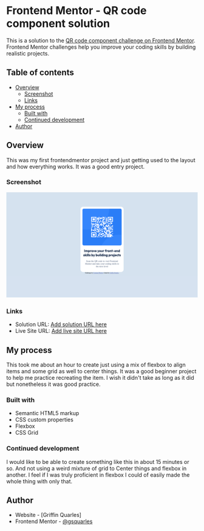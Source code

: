 # Frontend Mentor - QR code component solution

This is a solution to the [QR code component challenge on Frontend Mentor](https://www.frontendmentor.io/challenges/qr-code-component-iux_sIO_H). Frontend Mentor challenges help you improve your coding skills by building realistic projects. 

## Table of contents

- [Overview](#overview)
  - [Screenshot](#screenshot)
  - [Links](#links)
- [My process](#my-process)
  - [Built with](#built-with)
  - [Continued development](#continued-development)
- [Author](#author)



## Overview
This was my first frontendmentor project and just getting used to the layout and how everything works.
It was a good entry project.
### Screenshot

![](./images/myDesign.png)

### Links

- Solution URL: [Add solution URL here](https://github.com/gsquarles/qrCode.git)
- Live Site URL: [Add live site URL here](https://gsquarles.github.io/qrCode/)

## My process
This took me about an hour to create just using a mix of flexbox to align items and some grid as well to center things.
It was a good beginner project to help me practice recreating the item.  I wish it didn't take as long as it did
but nonetheless it was good practice.
### Built with

- Semantic HTML5 markup
- CSS custom properties
- Flexbox
- CSS Grid
### Continued development

I would like to be able to create something like this in about 15 minutes or so.  And not using a weird mixture of
grid to Center things and flexbox in another.  I feel if I was truly proficient in flexbox I could of easily made the whole
thing with only that.

## Author

- Website - [Griffin Quarles]
- Frontend Mentor - [@gsquarles](https://www.frontendmentor.io/profile/gsquarles)
